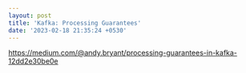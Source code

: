 ```yaml
---
layout: post
title: 'Kafka: Processing Guarantees'
date: '2023-02-18 21:35:24 +0530'
---
```



https://medium.com/@andy.bryant/processing-guarantees-in-kafka-12dd2e30be0e